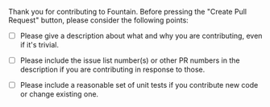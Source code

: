 Thank you for contributing to Fountain. Before pressing the "Create Pull Request" button, please consider the following points:

  - [ ] Please give a description about what and why you are contributing, even if it's trivial.

  - [ ] Please include the issue list number(s) or other PR numbers in the description if you are contributing in response to those.

  - [ ] Please include a reasonable set of unit tests if you contribute new code or change existing one.
